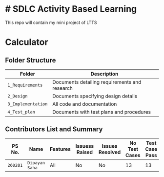 # # SDLC Activity Based Learning
This repo will contain my mini project of LTTS
# Calculator  


## Folder Structure

Folder             | Description
-------------------| -----------------------------------------
`1_Requirements`   | Documents detailing requirements and research
`2_Design`         | Documents specifying design details
`3_Implementation` | All code and documentation
`4_Test_plan`      | Documents with test plans and procedures

## Contributors List and Summary


PS No. |  Name   |    Features    | Issuess Raised |Issues Resolved|No Test Cases|Test Case Pass
-------|---------|----------------|----------------|---------------|-------------|--------------
`260281` | ` Dipayan Saha `  | All |  No     |  No   | 13  |13    
